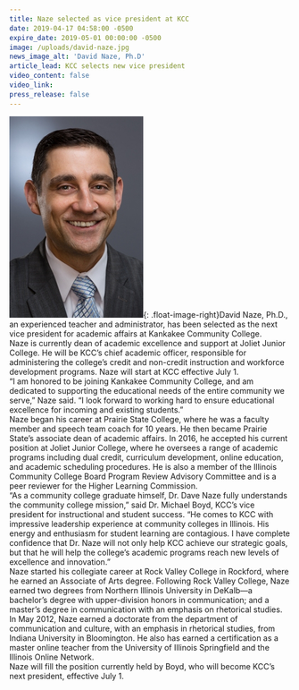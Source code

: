 ```yaml
---
title: Naze selected as vice president at KCC
date: 2019-04-17 04:58:00 -0500
expire_date: 2019-05-01 00:00:00 -0500
image: /uploads/david-naze.jpg
news_image_alt: 'David Naze, Ph.D'
article_lead: KCC selects new vice president
video_content: false
video_link:
press_release: false
---
```


![](/uploads/naze-dave---copy.jpg){: .float-image-right}David Naze, Ph.D., an experienced teacher and administrator, has been selected as the next vice president for academic affairs at Kankakee Community College.<br>Naze is currently dean of academic excellence and support at Joliet Junior College. He will be KCC’s chief academic officer, responsible for administering the college’s credit and non-credit instruction and workforce development programs. Naze will start at KCC effective July 1.<br>“I am honored to be joining Kankakee Community College, and am dedicated to supporting the educational needs of the entire community we serve,” Naze said. “I look forward to working hard to ensure educational excellence for incoming and existing students.”<br>Naze began his career at Prairie State College, where he was a faculty member and speech team coach for 10 years. He then became Prairie State’s associate dean of academic affairs. In 2016, he accepted his current position at Joliet Junior College, where he oversees a range of academic programs including dual credit, curriculum development, online education, and academic scheduling procedures. He is also a member of the Illinois Community College Board Program Review Advisory Committee and is a peer reviewer for the Higher Learning Commission.<br>“As a community college graduate himself, Dr. Dave Naze fully understands the community college mission,” said Dr. Michael Boyd, KCC’s vice president for instructional and student success. “He comes to KCC with impressive leadership experience at community colleges in Illinois. His energy and enthusiasm for student learning are contagious. I have complete confidence that Dr. Naze will not only help KCC achieve our strategic goals, but that he will help the college’s academic programs reach new levels of excellence and innovation.”<br>Naze started his collegiate career at Rock Valley College in Rockford, where he earned an Associate of Arts degree. Following Rock Valley College, Naze earned two degrees from Northern Illinois University in DeKalb—a bachelor’s degree with upper-division honors in communication; and a master’s degree in communication with an emphasis on rhetorical studies. In May 2012, Naze earned a doctorate from the department of communication and culture, with an emphasis in rhetorical studies, from Indiana University in Bloomington. He also has earned a certification as a master online teacher from the University of Illinois Springfield and the Illinois Online Network.<br>Naze will fill the position currently held by Boyd, who will become KCC’s next president, effective July 1.<br>